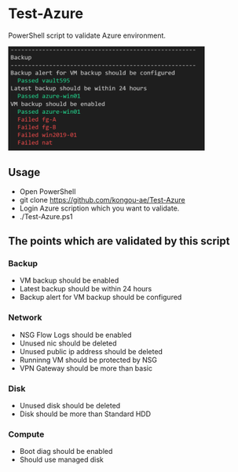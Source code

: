 # Test-Azure

PowerShell script to validate Azure environment.

<img src="media/image001.png" width="400px">

## Usage 

- Open PowerShell
- git clone https://github.com/kongou-ae/Test-Azure
- Login Azure scription which you want to validate.
- ./Test-Azure.ps1

## The points which are validated by this script

### Backup

- VM backup should be enabled
- Latest backup should be within 24 hours
- Backup alert for VM backup should be configured

### Network

- NSG Flow Logs should be enabled
- Unused nic should be deleted
- Unused public ip address should be deleted
- Runninng VM should be protected by NSG
- VPN Gateway should be more than basic

### Disk 

- Unused disk should be deleted
- Disk should be more than Standard HDD

### Compute

- Boot diag should be enabled
- Should use managed disk